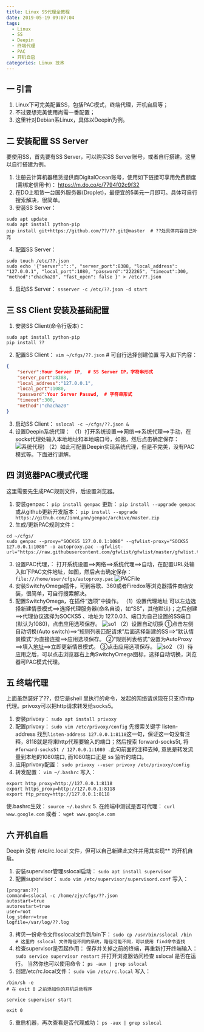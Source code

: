 ```yaml
---
title: Linux SS代理全教程
date: 2019-05-19 09:07:04
tags:
  - Linux
  - SS
  - Deepin
  - 终端代理
  - PAC
  - 开机自启
categories: Linux 技术
---
```

## 一 引言
1. Linux下可完美配置SS，包括PAC模式，终端代理，开机自启等；
2. 不过要想完美使用尚需一番配置；
3. 这里针对Debian系Linux，具体以Deepin为例。
<!--more-->


## 二 安装配置 SS Server
要使用SS，首先要有SS Server，可以购买SS Server账号，或者自行搭建。这里以自行搭建为例。
1. 注册云计算机器租赁提供商DigitalOcean账号，使用如下链接可享用免费额度(需绑定信用卡)：
https://m.do.co/c/7794f02c9f32
2. 在DO上租赁一台国外服务器(Droplet)，最便宜的5美元一月即可。具体可自行搜索解决，很简单。
3. 安装SS Server：
```
sudo apt update
sudo apt install python-pip
pip install git+https://github.com/??/??.git@master  # ??处具体内容自己补充
```
4. 配置SS Server：
```
sudo touch /etc/??.json
sudo echo '{"server":"::", "server_port":8388, "local_address": "127.0.0.1", "local_port":1080, "password":"222265", "timeout":300, "method":"chacha20", "fast_open": false }' > /etc/??.json
```
5. 启动SS Server：
`ssserver -c /etc/??.json -d start`


## 三 SS Client 安装及基础配置
1. 安装SS Client(命令行版本)：
```
sudo apt install python-pip
pip install ??
```
2. 配置SS Client：
`vim ~/cfgs/??.json`  # 可自行选择创建位置
写入如下内容：
```json
{
    "server":Your Server IP,  # SS Server IP，字符串形式
    "server_port":8388,
    "local_address":"127.0.0.1",
    "local_port":1080,
    "password":Your Server Passwd,  # 字符串形式
    "timeout":300,
    "method":"chacha20"
}
```
3. 启动SS Client：
`sslocal -c ~/cfgs/??.json &`
4. 设置Deepin系统代理：
（1）打开系统设置==>网络==>系统代理==>手动，在socks代理处输入本地地址和本地端口号，如图，然后点击确定保存：
![系统代理](/images/blog2/sys.png))
（2）如此可配置Deepin实现系统代理，但是不完美，没有PAC模式等。下面进行讲解。


## 四 浏览器PAC模式代理
这里需要先生成PAC规则文件，后设置浏览器。
1. 安装genpac：
`pip install genpac`
更新：
`pip install --upgrade genpac`
或从github更新开发版本：
`pip install --upgrade https://github.com/JinnLynn/genpac/archive/master.zip`
2. 生成/更新PAC规则文件：
```
cd ~/cfgs/
sudo genpac --proxy="SOCKS5 127.0.0.1:1080" --gfwlist-proxy="SOCKS5 127.0.0.1:1080" -o autoproxy.pac --gfwlist-url="https://raw.githubusercontent.com/gfwlist/gfwlist/master/gfwlist.txt"`
```
3. 设置PAC代理，：
打开系统设置==>网络==>系统代理==>自动，在配置URL处输入如下PAC文件地址，如图，然后点击确定保存：
`file:///home/user/cfgs/autoproxy.pac`
![PACFile](/images/blog2/PACFile.png)
4. 安装SwitchyOmega插件，可到谷歌、360或者Firedox等浏览器插件商店安装，很简单，可自行搜索解决。
5. 配置SwitchyOmega，在插件“选项”中操作。
（1）设置代理地址
可以左边选择新建情景模式==>选择代理服务器(命名自设，如“SS”，其他默认)；之后创建==>代理协议选择为SOCKS5 、地址为 127.0.0.1、端口为自己设置的SS端口(默认为1080)，点击应用选项保存。
![so1](/images/blog2/so1.png)
（2）设置自动切换
①点击左侧自动切换(Auto switch)==>“规则列表匹配请求”后面选择新建的SS==>“默认情景模式”为直接连接==>应用选项保存。
②“规则列表格式”设置为AutoProxy ==>填入[地址](https://raw.githubusercontent.com/gfwlist/gfwlist/master/gfwlist.txt)==>立即更新情景模式。
③点击应用选项保存。
![so2](/images/blog2/so2.png)
（3）待应用之后，可以点击浏览器右上角SwitchyOmega图标，选择自动切换，浏览器可PAC模式代理。


## 五 终端代理
上面虽然装好了??，但它是shell 里执行的命令，发起的网络请求现在只支持http代理。privoxy可以把http请求转发给socks5。
1. 安装privoxy：
`sudo apt install privoxy`
2. 配置privoxy：
`sudo vim /etc/privoxy/config`
先搜索关键字 listen-address 找到`listen-address 127.0.0.1:8118`这一句，保证这一句没有注释，8118就是将来http代理要输入的端口；然后搜索 forward-socks5t, 将 `#forward-socks5t / 127.0.0.1:1080 .`此句前面的注释去掉, 意思是转发流量到本地的1080端口, 而1080端口正是 ss 监听的端口。
3. 应用privoxy配置：
`sudo privoxy --user privoxy /etc/privoxy/config`
4. 转发配置：
`vim ~/.bashrc`
写入：
```
export http_proxy=http://127.0.0.1:8118
export https_proxy=http://127.0.0.1:8118
export ftp_proxy=http://127.0.0.1:8118
```
使.bashrc生效：
`source ~/.bashrc`
5. 在终端中测试是否可代理：
`curl www.google.com`
或者：
`wget www.google.com`


## 六 开机自启
Deepin 没有 /etc/rc.local 文件，但可以自己新建此文件并用其实现** 的开机自启。
1. 安装supervisor管理sslocal启动：
`sudo apt install supervisor`
2. 配置supervisor：
`sudo vim /etc/supervisor/supervisord.conf`
写入：
```
[program:??]
command=sslocal -c /home/zjy/cfgs/??.json
autostart=true
autorestart=true
user=root
log_stderr=true
logfile=/var/log/??.log
```
3. 拷贝一份命令文件sslocal文件到/bin下：
`sudo cp /usr/bin/sslocal /bin  # 这里的 sslocal 文件路径不同的系统，路径可能不同，可以使用 find命令查找`
4. 检查supervisor是否起作用：
保存并关掉之前的终端，再重新打开终端输入：
`sudo service supervisor restart`
并打开浏览器访问检查 sslocal 是否在运行。
当然你也可以使用命令：
`ps -aux | grep sslocal`
5. 创建/etc/rc.local文件：
`sudo vim /etc/rc.local`
写入：
```
/bin/sh -e
# 在 exit 0 之前添加你的开机启动程序

service supervisor start

exit 0
```
5. 重启机器，再次查看是否代理成功：
`ps -aux | grep sslocal`

